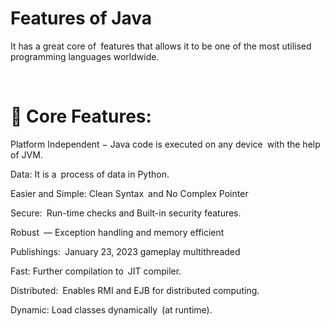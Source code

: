 # Features of Java

It has a great core of features that allows it to be one of the most utilised programming languages worldwide.

<br>

# 🔑 Core Features:

Platform Independent − Java code is executed on any device with the help of JVM.

Data: It is a process of data in Python.

Easier and Simple: Clean Syntax and No Complex Pointer

Secure: Run-time checks and Built-in security features.

Robust — Exception handling and memory efficient

Publishings: January 23, 2023 gameplay multithreaded

Fast: Further compilation to JIT compiler.

Distributed: Enables RMI and EJB for distributed computing.

Dynamic: Load classes dynamically (at runtime).

